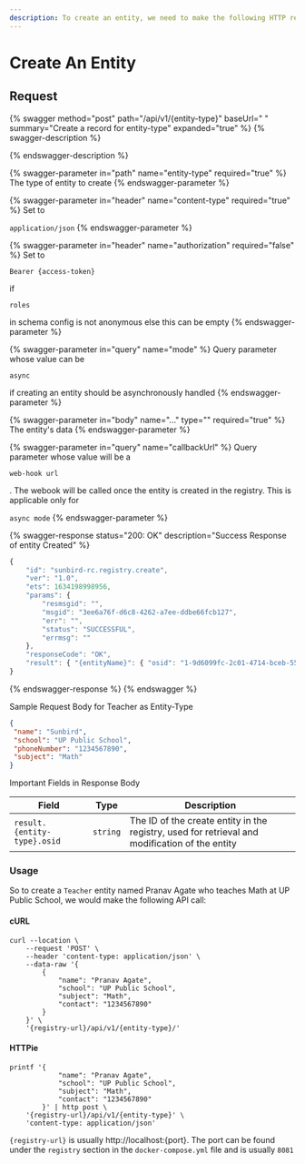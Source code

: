 ```yaml
---
description: To create an entity, we need to make the following HTTP request
---
```


# Create An Entity





## Request

{% swagger method="post" path="/api/v1/{entity-type}" baseUrl=" " summary="Create a record for entity-type" expanded="true" %}
{% swagger-description %}

{% endswagger-description %}

{% swagger-parameter in="path" name="entity-type" required="true" %}
The type of entity to create
{% endswagger-parameter %}

{% swagger-parameter in="header" name="content-type" required="true" %}
Set to 

`application/json`
{% endswagger-parameter %}

{% swagger-parameter in="header" name="authorization" required="false" %}
Set to 

`Bearer {access-token}`

 if 

`roles`

 in schema config is not anonymous else this can be empty
{% endswagger-parameter %}

{% swagger-parameter in="query" name="mode" %}
Query parameter whose value can be 

`async`

 if creating an entity should be asynchronously handled
{% endswagger-parameter %}

{% swagger-parameter in="body" name="..." type="" required="true" %}
The entity's data
{% endswagger-parameter %}

{% swagger-parameter in="query" name="callbackUrl" %}
Query parameter whose value will be a 

`web-hook url`

. The webook will be called once the entity is created in the registry. This is applicable only for 

`async mode`
{% endswagger-parameter %}

{% swagger-response status="200: OK" description="Success Response of entity Created" %}
```javascript
{
	"id": "sunbird-rc.registry.create",
	"ver": "1.0",
	"ets": 1634198998956,
	"params": {
		"resmsgid": "",
		"msgid": "3ee6a76f-d6c8-4262-a7ee-ddbe66fcb127",
		"err": "",
		"status": "SUCCESSFUL",
		"errmsg": ""
	},
	"responseCode": "OK",
	"result": { "{entityName}": { "osid": "1-9d6099fc-2c01-4714-bceb-55ff28c482f9" } }
}
```
{% endswagger-response %}
{% endswagger %}

Sample Request Body for Teacher as Entity-Type

```json
{
 "name": "Sunbird",
 "school": "UP Public School",
 "phoneNumber": "1234567890",
 "subject": "Math"
}
```

Important Fields in Response Body

| Field                       | Type     | Description                                                                                    |
| --------------------------- | -------- | ---------------------------------------------------------------------------------------------- |
| `result.{entity-type}.osid` | `string` | The ID of the create entity in the registry, used for retrieval and modification of the entity |

### Usage

So to create a `Teacher` entity named Pranav Agate who teaches Math at UP Public School, we would make the following API call:

#### cURL

```shell
curl --location \
	--request 'POST' \
	--header 'content-type: application/json' \
	--data-raw '{
		{
            "name": "Pranav Agate",
            "school": "UP Public School",
            "subject": "Math",
            "contact": "1234567890"
        }
	}' \
	'{registry-url}/api/v1/{entity-type}/'
```

#### HTTPie

```shell
printf '{
            "name": "Pranav Agate",
            "school": "UP Public School",
            "subject": "Math",
            "contact": "1234567890"
        }' | http post \
	'{registry-url}/api/v1/{entity-type}' \
	'content-type: application/json'
```

`{registry-url}` is usually http://localhost:{port}. The port can be found under the `registry` section in the `docker-compose.yml` file and is usually `8081`
